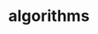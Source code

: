 # algorithms

<p>
<a href="https://github.com/mangobanaani/algorithms/tree/master/com/github/mangobanaani/sorting>Sorting</a> Sorting algorithms 
</p>
